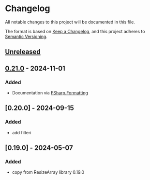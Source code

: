 # Changelog

All notable changes to this project will be documented in this file.

The format is based on [Keep a Changelog](https://keepachangelog.com/en/1.0.0/),
and this project adheres to [Semantic Versioning](https://semver.org/spec/v2.0.0.html).

## [Unreleased]


## [0.21.0] - 2024-11-01
### Added
- Documentation via [FSharp.Formatting](https://fsprojects.github.io/FSharp.Formatting/)

## [0.20.0] - 2024-09-15
### Added
- add filteri

## [0.19.0] - 2024-05-07
### Added
- copy from ResizeArray library 0.19.0


[Unreleased]: https://github.com/goswinr/ArrayT/compare/0.21.0...HEAD
[0.21.0]: https://github.com/goswinr/ArrayT/compare/0.20.0...0.21.0
[0.16.0]: https://github.com/goswinr/ArrayT/compare/0.19.0...0.20.0
[0.15.0]: https://github.com/goswinr/ArrayT/releases/tag/0.19.0

<!--
use to get tag dates:
git log --tags --simplify-by-decoration --pretty="format:%ci %d"
-->
